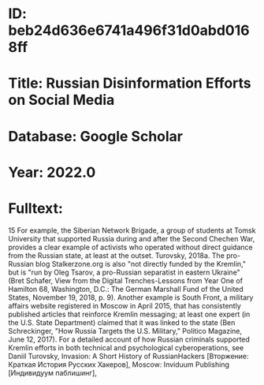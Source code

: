# ID: beb24d636e6741a496f31d0abd0168ff
# Title: Russian Disinformation Efforts on Social Media
# Database: Google Scholar
# Year: 2022.0
# Fulltext:
  15  For example, the Siberian Network Brigade, a group of students at Tomsk University that supported Russia during and after the Second Chechen War, provides a clear example of activists who operated without direct guidance from the Russian state, at least at the outset.
Turovsky, 2018a.
The pro-Russian blog Stalkerzone.org is also "not directly funded by the Kremlin," but is "run by Oleg Tsarov, a pro-Russian separatist in eastern Ukraine" (Bret Schafer, View from the Digital Trenches-Lessons from Year One of Hamilton 68, Washington, D.C.: The German Marshall Fund of the United States, November 19, 2018, p. 9).
Another example is South Front, a military affairs website registered in Moscow in April 2015, that has consistently published articles that reinforce Kremlin messaging; at least one expert (in the U.S. State Department) claimed that it was linked to the state (Ben Schreckinger, "How Russia Targets the U.S. Military," Politico Magazine, June 12, 2017).
For a detailed account of how Russian criminals supported Kremlin efforts in both technical and psychological cyberoperations, see Daniil Turovsky, Invasion: A Short History of RussianHackers [Вторжение: Краткая История Русских Хакеров], Moscow: Inviduum Publishing [Индивидуум паблишинг],